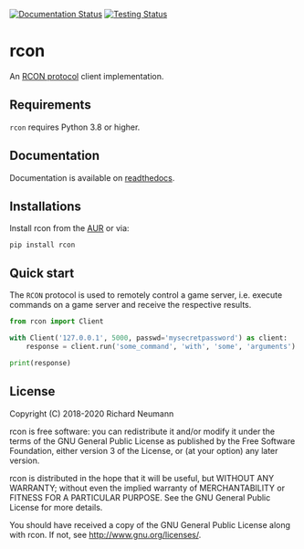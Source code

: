 [![Documentation Status](https://readthedocs.org/projects/rcon/badge/?version=latest)](https://rcon.readthedocs.io/en/latest/)
[![Testing Status](https://travis-ci.com/conqp/rcon.svg?branch=master&status=errored)](https://travis-ci.com/github/conqp/rcon)

# rcon
An [RCON protocol](https://developer.valvesoftware.com/wiki/Source_RCON_Protocol) client implementation.

## Requirements
`rcon` requires Python 3.8 or higher.

## Documentation
Documentation is available on [readthedocs](https://rcon.readthedocs.io/en/latest/).

## Installations

Install rcon from the [AUR](https://aur.archlinux.org/packages/python-rcon/) or via:

    pip install rcon

## Quick start
The `RCON` protocol is used to remotely control a game server, i.e. execute
commands on a game server and receive the respective results.

```python
from rcon import Client

with Client('127.0.0.1', 5000, passwd='mysecretpassword') as client:
    response = client.run('some_command', 'with', 'some', 'arguments')

print(response)
```

## License
Copyright (C) 2018-2020 Richard Neumann <mail at richard dash neumann period de>

rcon is free software: you can redistribute it and/or modify
it under the terms of the GNU General Public License as published by
the Free Software Foundation, either version 3 of the License, or
(at your option) any later version.

rcon is distributed in the hope that it will be useful,
but WITHOUT ANY WARRANTY; without even the implied warranty of
MERCHANTABILITY or FITNESS FOR A PARTICULAR PURPOSE.  See the
GNU General Public License for more details.

You should have received a copy of the GNU General Public License
along with rcon.  If not, see <http://www.gnu.org/licenses/>.

